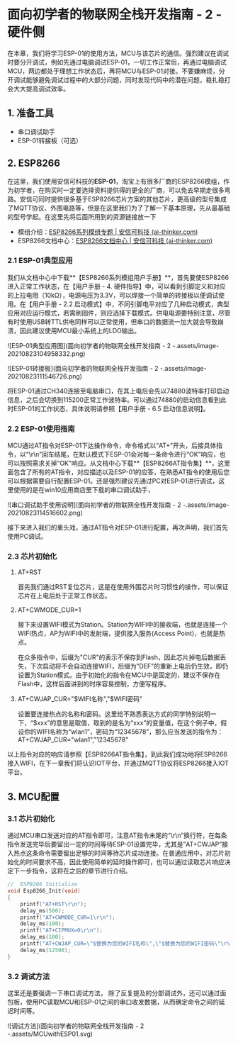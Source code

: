 # 面向初学者的物联网全栈开发指南 - 2 - 硬件侧

在本章，我们将学习ESP-01的使用方法，MCU与该芯片的通信。强烈建议在调试时要分开调试，例如先通过电脑调试ESP-01，一切工作正常后，再通过电脑调试MCU，两边都处于理想工作状态后，再将MCU与ESP-01对接。不要嫌麻烦，分开调试能够避免调试过程中的大部分问题，同时发现代码中的潜在问题，稳扎稳打会大大提高调试效率。

## 1. 准备工具

* 串口调试助手
* ESP-01转接板（可选）

## 2. ESP8266

在这里，我们使用安信可科技的**ESP-01**，淘宝上有很多厂商的ESP8266模组，作为初学者，在购买时一定要选择资料提供得的更全的厂商，可以免去早期走很多弯路。安信可同时提供很多基于ESP8266芯片方案的其他芯片，更高级的型号集成了MQTT协议、外围电路等，但是在这里我们为了了解一下基本原理，先从最基础的型号学起。在这里先将后面所用到的资源链接放一下

* 模组介绍：[ESP8266系列模组专题 | 安信可科技 (ai-thinker.com)](https://docs.ai-thinker.com/esp8266)
* ESP8266文档中心：[ESP8266文档中心 | 安信可科技 (ai-thinker.com)](https://docs.ai-thinker.com/esp8266/docs)

### 2.1 ESP-01典型应用

我们从文档中心中下载**【ESP8266系列模组用户手册】**，首先要使ESP8266进入正常工作状态，在【用户手册 - 4. 硬件指导】中，可以看到引脚定义和对应的上拉电阻（10kΩ），电源电压为3.3V，可以焊接一个简单的转接板以便调试使用。在【用户手册 - 2.2 启动模式】中，不同引脚电平对应了几种启动模式，典型应用对应运行模式，若需刷固件，则应选择下载模式。供电电源要特别注意，尽管有时使用USB转TTL供电同样可以正常使用，但串口的数据流一加大就会导致崩溃，因此建议使用MCU最小系统上的LDO输出。

![ESP-01典型应用图](面向初学者的物联网全栈开发指南 - 2 -.assets/image-20210823104958332.png)

![ESP-01转接板](面向初学者的物联网全栈开发指南 - 2 -.assets/image-20210823111546726.png)

将ESP-01通过CH340连接至电脑串口，在其上电后会先以74880波特率打印启动信息，之后会切换到115200正常工作波特率。可以通过74880的启动信息看到此时ESP-01的工作状态，具体说明请参照【用户手册 - 6.5 启动信息说明】。

### 2.2 ESP-01使用指南

MCU通过AT指令对ESP-01下达操作命令，命令格式以“AT+”开头，后接具体指令，以“\r\n”回车结尾，在默认模式下ESP-01会对每一条命令进行“OK”响应，也可以按照需求关掉“OK”响应。从文档中心下载**【ESP8266AT指令集】**，这里面包含了所有的AT指令，对应描述以及ESP-01的应答，在熟悉AT指令的使用后您可以根据需要自行配置ESP-01。还是强烈建议先通过PC对ESP-01进行调试，这里使用的是在win10应用商店里下载的串口调试助手，

![串口调试助手使用说明](面向初学者的物联网全栈开发指南 - 2 -.assets/image-20210823114516602.png)

接下来进入我们的重头戏，通过AT指令对ESP-01进行配置，再次声明，我们首先使用PC调试。

### 2.3 芯片初始化

1. AT+RST

   首先我们通过RST复位芯片，这是在使用外围芯片时习惯性的操作，可以保证芯片在上电后处于正常工作状态。

2. AT+CWMODE_CUR=1

   接下来设置WIFI模式为Station。Station为WIFI中的接收端，也就是连接一个WIFI热点，AP为WIFI中的发射端，提供接入服务(Access Point)，也就是热点。

   在众多指令中，后缀为"CUR"的表示不保存到Flash，因此芯片掉电后数据丢失，下次启动将不会自动连接WIFI，后缀为”DEF”的重新上电后仍生效，即仍设置为Station模式。由于初始化的指令在MCU中是固定的，建议不保存在Flash中，这样后面讲到的时序容易控制，方便写程序。

3. AT+CWJAP_CUR="$WIFI名称","$WIFI密码"

   设置要连接热点的名称和密码。这里给不熟悉表达方式的同学特别说明一下，“$xxx”的意思是取值，取到的是名为“xxx”的变量值，在这个例子中，假设你的WIFI名称为“wlan1”，密码为“12345678”，那么应当发送的指令为：AT+CWJAP_CUR="wlan1","12345678"

以上指令对应的响应请参照【ESP8266AT指令集】，到此我们成功地将ESP8266接入WIFI，在下一章我们将认识IOT平台，并通过MQTT协议将ESP8266接入IOT平台。

## 3. MCU配置

### 3.1 芯片初始化

通过MCU串口发送对应的AT指令即可，注意AT指令末尾的“\r\n”换行符，在每条指令发送完毕后要留出一定的时间等待ESP-01设置完毕，尤其是”AT+CWJAP”接入热点这条命令需要留出足够的时间等待芯片成功连接。在普通应用中，对芯片初始化的时间要求不高，因此使用简单的延时操作即可，也可以通过读取芯片响应决定下一步指令，这将在之后的章节进行介绍。

```c
//  ESP8266 Initialize
void Esp8266_Init(void)
{
    printf("AT+RST\r\n");
    delay_ms(500);
    printf("AT+CWMODE_CUR=1\r\n");
    delay_ms(100);
    printf("AT+CIPMUX=0\r\n");
    delay_ms(100);
    printf("AT+CWJAP_CUR=\"$替换为您的WIFI名称\",\"$替换为您的WIFI密码\"\r\n");
    delay_ms(12500);
}
```

### 3.2 调试方法

这里还是要强调一下串口调试方法， 除了反复提及的分部调试外，还可以通过面包板，使用PC读取MCU和ESP-01之间的串口收发数据，从而确定命令之间的延迟时间等。

![调试方法](面向初学者的物联网全栈开发指南 - 2 -.assets/MCUwithESP01.svg)
